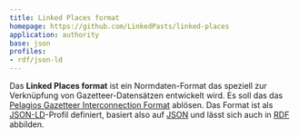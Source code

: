 ```yaml
---
title: Linked Places format
homepage: https://github.com/LinkedPasts/linked-places
application: authority
base: json
profiles:
- rdf/json-ld
---
```


Das **Linked Places format** ist ein Normdaten-Format das speziell zur Verknüpfung von Gazetteer-Datensätzen entwickelt wird. Es soll das das [Pelagios Gazetteer Interconnection Format](pgif) ablösen. Das Format ist als [JSON-LD](rdf/json-ld)-Profil definiert, basiert also auf [JSON](json) und lässt sich auch in [RDF](rdf) abbilden.

